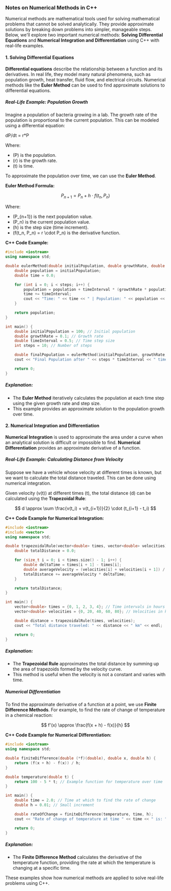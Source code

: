 ### Notes on Numerical Methods in C++

Numerical methods are mathematical tools used for solving mathematical problems that cannot be solved analytically. They provide approximate solutions by breaking down problems into simpler, manageable steps. Below, we'll explore two important numerical methods: **Solving Differential Equations** and **Numerical Integration and Differentiation** using C++ with real-life examples.

#### 1. Solving Differential Equations

**Differential equations** describe the relationship between a function and its derivatives. In real life, they model many natural phenomena, such as population growth, heat transfer, fluid flow, and electrical circuits. Numerical methods like the **Euler Method** can be used to find approximate solutions to differential equations.

##### Real-Life Example: Population Growth

Imagine a population of bacteria growing in a lab. The growth rate of the population is proportional to the current population. This can be modeled using a differential equation:



dP/dt = r*P

Where:
- \(P\) is the population.
- \(r\) is the growth rate.
- \(t\) is time.

To approximate the population over time, we can use the **Euler Method**.

**Euler Method Formula:**

$$
P_{n+1} = P_n + h \cdot f(t_n, P_n)
$$


Where:
- \(P_{n+1}\) is the next population value.
- \(P_n\) is the current population value.
- \(h\) is the step size (time increment).
- \(f(t_n, P_n) = r \cdot P_n\) is the derivative function.

**C++ Code Example:**

```cpp
#include <iostream>
using namespace std;

double eulerMethod(double initialPopulation, double growthRate, double timeInterval, int steps) {
    double population = initialPopulation;
    double time = 0.0;

    for (int i = 0; i < steps; i++) {
        population = population + timeInterval * (growthRate * population);
        time += timeInterval;
        cout << "Time: " << time << " | Population: " << population << endl;
    }

    return population;
}

int main() {
    double initialPopulation = 100; // Initial population
    double growthRate = 0.1; // Growth rate
    double timeInterval = 0.5; // Time step size
    int steps = 10; // Number of steps

    double finalPopulation = eulerMethod(initialPopulation, growthRate, timeInterval, steps);
    cout << "Final Population after " << steps * timeInterval << " time units: " << finalPopulation << endl;

    return 0;
}
```

##### Explanation:
- The **Euler Method** iteratively calculates the population at each time step using the given growth rate and step size.
- This example provides an approximate solution to the population growth over time.

#### 2. Numerical Integration and Differentiation

**Numerical Integration** is used to approximate the area under a curve when an analytical solution is difficult or impossible to find. **Numerical Differentiation** provides an approximate derivative of a function.

##### Real-Life Example: Calculating Distance from Velocity

Suppose we have a vehicle whose velocity at different times is known, but we want to calculate the total distance traveled. This can be done using numerical integration.

Given velocity \(v(t)\) at different times \(t\), the total distance \(d\) can be calculated using the **Trapezoidal Rule**:

$$
d \approx \sum \frac{v(t_i) + v(t_{i+1})}{2} \cdot (t_{i+1} - t_i)
$$


**C++ Code Example for Numerical Integration:**

```cpp
#include <iostream>
#include <vector>
using namespace std;

double trapezoidalRule(vector<double> times, vector<double> velocities) {
    double totalDistance = 0.0;

    for (size_t i = 0; i < times.size() - 1; i++) {
        double deltaTime = times[i + 1] - times[i];
        double averageVelocity = (velocities[i] + velocities[i + 1]) / 2;
        totalDistance += averageVelocity * deltaTime;
    }

    return totalDistance;
}

int main() {
    vector<double> times = {0, 1, 2, 3, 4}; // Time intervals in hours
    vector<double> velocities = {0, 20, 40, 60, 80}; // Velocities in km/h

    double distance = trapezoidalRule(times, velocities);
    cout << "Total distance traveled: " << distance << " km" << endl;

    return 0;
}
```

##### Explanation:
- The **Trapezoidal Rule** approximates the total distance by summing up the area of trapezoids formed by the velocity curve.
- This method is useful when the velocity is not a constant and varies with time.

##### Numerical Differentiation

To find the approximate derivative of a function at a point, we use **Finite Difference Methods**. For example, to find the rate of change of temperature in a chemical reaction:

$$
f'(x) \approx \frac{f(x + h) - f(x)}{h}
$$

**C++ Code Example for Numerical Differentiation:**

```cpp
#include <iostream>
using namespace std;

double finiteDifference(double (*f)(double), double x, double h) {
    return (f(x + h) - f(x)) / h;
}

double temperature(double t) {
    return 100 - 5 * t; // Example function for temperature over time
}

int main() {
    double time = 2.0; // Time at which to find the rate of change
    double h = 0.01; // Small increment

    double rateOfChange = finiteDifference(temperature, time, h);
    cout << "Rate of change of temperature at time " << time << " is: " << rateOfChange << " units per time interval" << endl;

    return 0;
}
```

##### Explanation:
- The **Finite Difference Method** calculates the derivative of the temperature function, providing the rate at which the temperature is changing at a specific time.

These examples show how numerical methods are applied to solve real-life problems using C++.